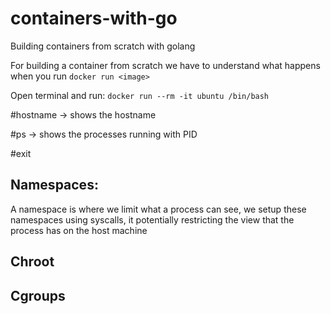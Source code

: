 # containers-with-go
Building containers from scratch with golang

For building a container from scratch we have to understand what happens when you run `docker run <image>`


Open terminal and run:
`docker run --rm -it ubuntu /bin/bash`

#hostname → shows the hostname

#ps → shows the processes running with PID

#exit


## Namespaces:
A namespace is where we limit what a process can see, we setup these namespaces using syscalls, it potentially restricting the view that the process has on the host machine


## Chroot

## Cgroups

